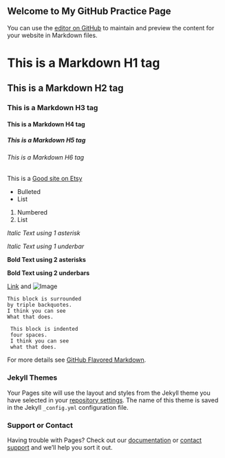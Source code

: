 ## Welcome to My GitHub Practice Page

You can use the [editor on GitHub](https://github.com/CharlieDaw/CharlieDaw.github.io/edit/master/index.md) to maintain and preview the content for your website in Markdown files.

# This is a Markdown H1 tag
## This is a Markdown H2 tag
### This is a Markdown H3 tag
#### This is a Markdown H4 tag
##### This is a Markdown H5 tag
###### This is a Markdown H6 tag

This is a [Good site on Etsy](https://www.etsy.com/market/its_5_oclock_somewhere)

- Bulleted
- List

1. Numbered
2. List

*Italic Text using 1 asterisk*

_Italic Text using 1 underbar_

**Bold Text using 2 asterisks**

__Bold Text using 2 underbars__

[Link](url) and ![Image](src)

```
This block is surrounded
by triple backquotes.
I think you can see
What that does.
```

     This block is indented
     four spaces.
     I think you can see
     what that does.
    

For more details see [GitHub Flavored Markdown](https://guides.github.com/features/mastering-markdown/).

### Jekyll Themes

Your Pages site will use the layout and styles from the Jekyll theme you have selected in your [repository settings](https://github.com/CharlieDaw/CharlieDaw.github.io/settings). The name of this theme is saved in the Jekyll `_config.yml` configuration file.

### Support or Contact

Having trouble with Pages? Check out our [documentation](https://help.github.com/categories/github-pages-basics/) or [contact support](https://github.com/contact) and we’ll help you sort it out.
